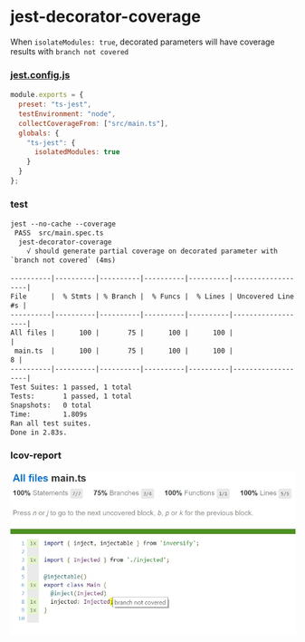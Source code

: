# jest-decorator-coverage
When `isolateModules: true`, decorated parameters will have coverage results with `branch not covered`

### [jest.config.js](jest.config.js)
```js
module.exports = {
  preset: "ts-jest",
  testEnvironment: "node",
  collectCoverageFrom: ["src/main.ts"],
  globals: {
    "ts-jest": {
      isolatedModules: true
    }
  }
};
```
### test
```
jest --no-cache --coverage
 PASS  src/main.spec.ts
  jest-decorator-coverage
    √ should generate partial coverage on decorated parameter with `branch not covered` (4ms)

----------|----------|----------|----------|----------|-------------------|
File      |  % Stmts | % Branch |  % Funcs |  % Lines | Uncovered Line #s |
----------|----------|----------|----------|----------|-------------------|
All files |      100 |       75 |      100 |      100 |                   |
 main.ts  |      100 |       75 |      100 |      100 |                 8 |
----------|----------|----------|----------|----------|-------------------|
Test Suites: 1 passed, 1 total
Tests:       1 passed, 1 total
Snapshots:   0 total
Time:        1.809s
Ran all test suites.
Done in 2.83s.
```

### lcov-report
![lcov-report](img/lcov-report.jpg)
